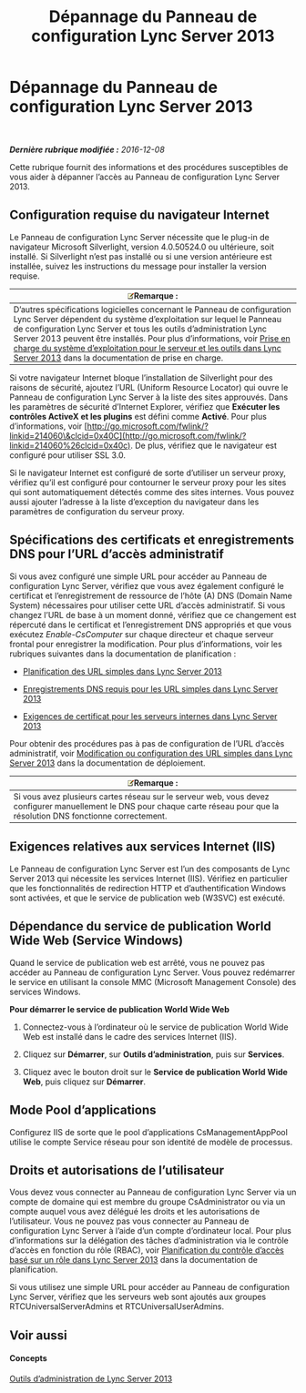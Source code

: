 ﻿---
title: Dépannage du Panneau de configuration Lync Server 2013
TOCTitle: Dépannage du Panneau de configuration Lync Server 2013
ms:assetid: 54e7ab57-34ce-4a07-bcc9-643379eb4eb7
ms:mtpsurl: https://technet.microsoft.com/fr-fr/library/Gg195689(v=OCS.15)
ms:contentKeyID: 49297224
ms.date: 12/10/2016
mtps_version: v=OCS.15
ms.translationtype: HT
---

# Dépannage du Panneau de configuration Lync Server 2013

 

_**Dernière rubrique modifiée :** 2016-12-08_

Cette rubrique fournit des informations et des procédures susceptibles de vous aider à dépanner l’accès au Panneau de configuration Lync Server 2013.

## Configuration requise du navigateur Internet

Le Panneau de configuration Lync Server nécessite que le plug-in de navigateur Microsoft Silverlight, version 4.0.50524.0 ou ultérieure, soit installé. Si Silverlight n’est pas installé ou si une version antérieure est installée, suivez les instructions du message pour installer la version requise.

<table>
<thead>
<tr class="header">
<th><img src="images/Gg398920.note(OCS.15).gif" title="note" alt="note" />Remarque :</th>
</tr>
</thead>
<tbody>
<tr class="odd">
<td>D’autres spécifications logicielles concernant le Panneau de configuration Lync Server dépendent du système d’exploitation sur lequel le Panneau de configuration Lync Server et tous les outils d’administration Lync Server 2013 peuvent être installés. Pour plus d’informations, voir <a href="lync-server-2013-server-and-tools-operating-system-support.md">Prise en charge du système d’exploitation pour le serveur et les outils dans Lync Server 2013</a> dans la documentation de prise en charge.</td>
</tr>
</tbody>
</table>


Si votre navigateur Internet bloque l’installation de Silverlight pour des raisons de sécurité, ajoutez l’URL (Uniform Resource Locator) qui ouvre le Panneau de configuration Lync Server à la liste des sites approuvés. Dans les paramètres de sécurité d’Internet Explorer, vérifiez que **Exécuter les contrôles ActiveX et les plugins** est défini comme **Activé**. Pour plus d’informations, voir [http://go.microsoft.com/fwlink/?linkid=214060\&clcid=0x40C](http://go.microsoft.com/fwlink/?linkid=214060%26clcid=0x40c). De plus, vérifiez que le navigateur est configuré pour utiliser SSL 3.0.

Si le navigateur Internet est configuré de sorte d’utiliser un serveur proxy, vérifiez qu’il est configuré pour contourner le serveur proxy pour les sites qui sont automatiquement détectés comme des sites internes. Vous pouvez aussi ajouter l’adresse à la liste d’exception du navigateur dans les paramètres de configuration du serveur proxy.

## Spécifications des certificats et enregistrements DNS pour l’URL d’accès administratif

Si vous avez configuré une simple URL pour accéder au Panneau de configuration Lync Server, vérifiez que vous avez également configuré le certificat et l’enregistrement de ressource de l’hôte (A) DNS (Domain Name System) nécessaires pour utiliser cette URL d’accès administratif. Si vous changez l’URL de base à un moment donné, vérifiez que ce changement est répercuté dans le certificat et l’enregistrement DNS appropriés et que vous exécutez *Enable-CsComputer* sur chaque directeur et chaque serveur frontal pour enregistrer la modification. Pour plus d’informations, voir les rubriques suivantes dans la documentation de planification :

  - [Planification des URL simples dans Lync Server 2013](lync-server-2013-planning-for-simple-urls.md)

  - [Enregistrements DNS requis pour les URL simples dans Lync Server 2013](lync-server-2013-dns-requirements-for-simple-urls.md)

  - [Exigences de certificat pour les serveurs internes dans Lync Server 2013](lync-server-2013-certificate-requirements-for-internal-servers.md)

Pour obtenir des procédures pas à pas de configuration de l’URL d’accès administratif, voir [Modification ou configuration des URL simples dans Lync Server 2013](lync-server-2013-edit-or-configure-simple-urls.md) dans la documentation de déploiement.

<table>
<thead>
<tr class="header">
<th><img src="images/Gg398920.note(OCS.15).gif" title="note" alt="note" />Remarque :</th>
</tr>
</thead>
<tbody>
<tr class="odd">
<td>Si vous avez plusieurs cartes réseau sur le serveur web, vous devez configurer manuellement le DNS pour chaque carte réseau pour que la résolution DNS fonctionne correctement.</td>
</tr>
</tbody>
</table>


## Exigences relatives aux services Internet (IIS)

Le Panneau de configuration Lync Server est l’un des composants de Lync Server 2013 qui nécessite les services Internet (IIS). Vérifiez en particulier que les fonctionnalités de redirection HTTP et d’authentification Windows sont activées, et que le service de publication web (W3SVC) est exécuté.

## Dépendance du service de publication World Wide Web (Service Windows)

Quand le service de publication web est arrêté, vous ne pouvez pas accéder au Panneau de configuration Lync Server. Vous pouvez redémarrer le service en utilisant la console MMC (Microsoft Management Console) des services Windows.

**Pour démarrer le service de publication World Wide Web**

1.  Connectez-vous à l’ordinateur où le service de publication World Wide Web est installé dans le cadre des services Internet (IIS).

2.  Cliquez sur **Démarrer**, sur **Outils d’administration**, puis sur **Services**.

3.  Cliquez avec le bouton droit sur le **Service de publication World Wide Web**, puis cliquez sur **Démarrer**.

## Mode Pool d’applications

Configurez IIS de sorte que le pool d’applications CsManagementAppPool utilise le compte Service réseau pour son identité de modèle de processus.

## Droits et autorisations de l’utilisateur

Vous devez vous connecter au Panneau de configuration Lync Server via un compte de domaine qui est membre du groupe CsAdministrator ou via un compte auquel vous avez délégué les droits et les autorisations de l’utilisateur. Vous ne pouvez pas vous connecter au Panneau de configuration Lync Server à l’aide d’un compte d’ordinateur local. Pour plus d’informations sur la délégation des tâches d’administration via le contrôle d’accès en fonction du rôle (RBAC), voir [Planification du contrôle d’accès basé sur un rôle dans Lync Server 2013](lync-server-2013-planning-for-role-based-access-control.md) dans la documentation de planification.

Si vous utilisez une simple URL pour accéder au Panneau de configuration Lync Server, vérifiez que les serveurs web sont ajoutés aux groupes RTCUniversalServerAdmins et RTCUniversalUserAdmins.

## Voir aussi

#### Concepts

[Outils d’administration de Lync Server 2013](lync-server-2013-lync-server-administrative-tools.md)


